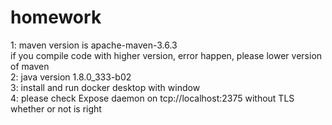 # homework
1: maven version is apache-maven-3.6.3 <br>
   if you compile code with higher version, error happen, please lower version of maven <br>
2: java version 1.8.0_333-b02 <br>
3: install and run docker desktop with window <br>
4: please check Expose daemon on tcp://localhost:2375 without TLS whether or not is right <br>

